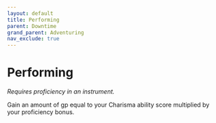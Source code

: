 ```yaml
---
layout: default
title: Performing
parent: Downtime
grand_parent: Adventuring
nav_exclude: true
---
```


# Performing

*Requires proficiency in an instrument.*

Gain an amount of gp equal to your Charisma ability score multiplied by your proficiency bonus.